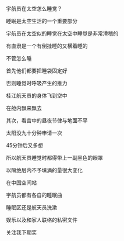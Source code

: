 宇航员在太空怎么睡觉？



睡眠是太空生活的一个重要部分

宇航员在太空似的睡觉在太空中睡觉是非常滑稽的

有直隶是一个有倒挂睡的又横着睡的

不管怎么睡

首先他们都要把睡袋固定好

否则睡觉时呼吸产生的推力

桂江航天员的身体飞到空中

在舱内飘来飘去

其次，看宫中的昼夜节律与地面不平

太阳没九十分钟申请一次

45分钟后又多想

所以航天员睡觉时都得带上一副黑色的眼罩

以隔绝层内不予填满的量很大变化

在中国空间站

宇航员都有各自的睡眠曲

睡眠区还是航天员洗漱

娱乐以及和家人联络的私密文件

关注我下期奖

